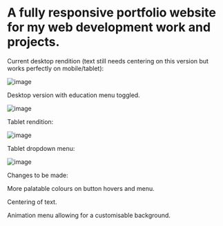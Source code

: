 # A fully responsive portfolio website for my web development work and projects.

Current desktop rendition (text still needs centering on this version but works perfectly on mobile/tablet):



![image](https://user-images.githubusercontent.com/80924843/169052362-c85c166c-9cce-4308-bfab-2c69beb631f4.png)



Desktop version with education menu toggled. 



![image](https://user-images.githubusercontent.com/80924843/169053790-4f16d4a7-ba46-4086-9f9b-e22159151de6.png)




Tablet rendition:



![image](https://user-images.githubusercontent.com/80924843/169052721-963835c6-72f5-4af0-9616-0aa8a5ab990d.png)



Tablet dropdown menu:



![image](https://user-images.githubusercontent.com/80924843/169052814-a7c9c2d0-8bb1-4328-9277-aff2f19a3fac.png)



Changes to be made: 

More palatable colours on button hovers and menu.

Centering of text.

Animation menu allowing for a customisable background. 



